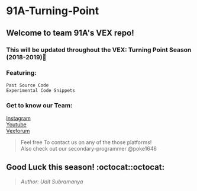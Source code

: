 # 91A-Turning-Point
## Welcome to team 91A's VEX repo!
### This will be updated throughout the VEX: Turning Point Season (2018-2019):round_pushpin:

### Featuring:
```
Past Source Code
Experimental Code Snippets
```
### Get to know our Team:
[Instagram](https://www.instagram.com/91archangel/)\
[Youtube](https://www.youtube.com/watch?v=P2EfvA1IX8M)\
[Vexforum](https://www.vexforum.com/index.php/member/2485-colossus)
>Feel free To contact us on any of the those platforms!\
>Also check out our secondary-programmer @poke1646

## Good Luck this season! :octocat::octocat:
> _Author: Udit Subramanya_ 
